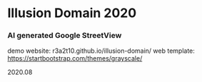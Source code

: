 # Illusion Domain 2020
### AI generated Google StreetView
demo website: r3a2t10.github.io/illusion-domain/
web template: https://startbootstrap.com/themes/grayscale/

2020.08


